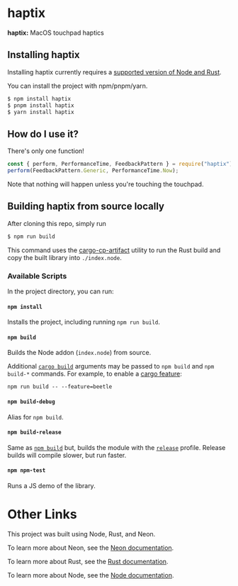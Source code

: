 # haptix

**haptix:** MacOS touchpad haptics

## Installing haptix

Installing haptix currently requires a [supported version of Node and Rust](https://github.com/neon-bindings/neon#platform-support).

You can install the project with npm/pnpm/yarn.

```sh
$ npm install haptix
$ pnpm install haptix
$ yarn install haptix
```

## How do I use it?

There's only one function!

```js
const { perform, PerformanceTime, FeedbackPattern } = require("haptix");
perform(FeedbackPattern.Generic, PerformanceTime.Now);
```

Note that nothing will happen unless you're touching the touchpad.

## Building haptix from source locally

After cloning this repo, simply run

```sh
$ npm run build
```

This command uses the [cargo-cp-artifact](https://github.com/neon-bindings/cargo-cp-artifact) utility to run the Rust build and copy the built library into `./index.node`.

### Available Scripts

In the project directory, you can run:

#### `npm install`

Installs the project, including running `npm run build`.

#### `npm build`

Builds the Node addon (`index.node`) from source.

Additional [`cargo build`](https://doc.rust-lang.org/cargo/commands/cargo-build.html) arguments may be passed to `npm build` and `npm build-*` commands. For example, to enable a [cargo feature](https://doc.rust-lang.org/cargo/reference/features.html):

```
npm run build -- --feature=beetle
```

#### `npm build-debug`

Alias for `npm build`.

#### `npm build-release`

Same as [`npm build`](#npm-build) but, builds the module with the [`release`](https://doc.rust-lang.org/cargo/reference/profiles.html#release) profile. Release builds will compile slower, but run faster.

#### `npm npm-test`

Runs a JS demo of the library.

# Other Links

This project was built using Node, Rust, and Neon.

To learn more about Neon, see the [Neon documentation](https://neon-bindings.com).

To learn more about Rust, see the [Rust documentation](https://www.rust-lang.org).

To learn more about Node, see the [Node documentation](https://nodejs.org).
